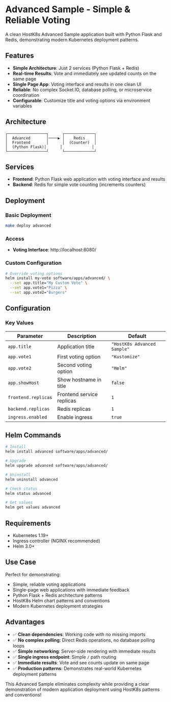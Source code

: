 # Advanced Sample - Simple & Reliable Voting

A clean HostK8s Advanced Sample application built with Python Flask and Redis, demonstrating modern Kubernetes deployment patterns.

## Features

- **Simple Architecture**: Just 2 services (Python Flask + Redis)
- **Real-time Results**: Vote and immediately see updated counts on the same page
- **Single Page App**: Voting interface and results in one clean UI
- **Reliable**: No complex Socket.IO, database polling, or microservice coordination
- **Configurable**: Customize title and voting options via environment variables

## Architecture

```
┌─────────────────┐      ┌─────────────┐
│  Advanced       │────▶ │    Redis    │
│  Frontend       │      │  (Counter)  │
│  (Python Flask)│      │             │
└─────────────────┘      └─────────────┘
```

## Services

- **Frontend**: Python Flask web application with voting interface and results
- **Backend**: Redis for simple vote counting (increments counters)

## Deployment

### Basic Deployment
```bash
make deploy advanced
```

### Access
- **Voting Interface**: http://localhost:8080/

### Custom Configuration
```bash
# Override voting options
helm install my-vote software/apps/advanced/ \
  --set app.title="My Custom Vote" \
  --set app.vote1="Pizza" \
  --set app.vote2="Burgers"
```

## Configuration

### Key Values

| Parameter | Description | Default |
|-----------|-------------|---------|
| `app.title` | Application title | `"HostK8s Advanced Sample"` |
| `app.vote1` | First voting option | `"Kustomize"` |
| `app.vote2` | Second voting option | `"Helm"` |
| `app.showHost` | Show hostname in title | `false` |
| `frontend.replicas` | Frontend service replicas | `1` |
| `backend.replicas` | Redis replicas | `1` |
| `ingress.enabled` | Enable ingress | `true` |

## Helm Commands

```bash
# Install
helm install advanced software/apps/advanced/

# Upgrade
helm upgrade advanced software/apps/advanced/

# Uninstall
helm uninstall advanced

# Check status
helm status advanced

# Get values
helm get values advanced
```

## Requirements

- Kubernetes 1.19+
- Ingress controller (NGINX recommended)
- Helm 3.0+

## Use Case

Perfect for demonstrating:
- Simple, reliable voting applications
- Single-page web applications with immediate feedback
- Python Flask + Redis architecture patterns
- HostK8s Helm chart patterns and conventions
- Modern Kubernetes deployment strategies

## Advantages

- ✅ **Clean dependencies**: Working code with no missing imports
- ✅ **No complex polling**: Direct Redis operations, no database polling loops
- ✅ **Simple networking**: Server-side rendering with immediate results
- ✅ **Single ingress endpoint**: Simple `/` path routing
- ✅ **Immediate results**: Vote and see counts update on same page
- ✅ **Production patterns**: Demonstrates real-world Kubernetes deployment patterns

This Advanced Sample eliminates complexity while providing a clear demonstration of modern application deployment using HostK8s patterns and conventions!
